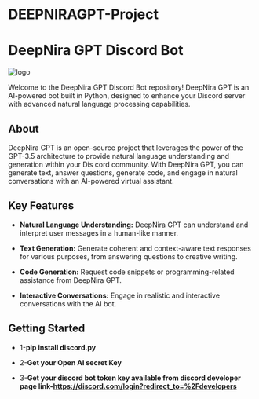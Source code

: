 # DEEPNIRAGPT-Project

# DeepNira GPT Discord Bot

![logo](https://github.com/thecarlover/DEEPNIRAGPT-Project/assets/79406282/b9885903-ca6a-4047-834a-e618426bb54c)

Welcome to the DeepNira GPT Discord Bot repository! DeepNira GPT is an AI-powered bot built in Python, designed to enhance your Discord server with advanced natural language processing capabilities.

## About

DeepNira GPT is an open-source project that leverages the power of the GPT-3.5 architecture to provide natural language understanding and generation within your Dis
cord community. With DeepNira GPT, you can generate text, answer questions, generate code, and engage in natural conversations with an AI-powered virtual assistant.

## Key Features

- **Natural Language Understanding:** DeepNira GPT can understand and interpret user messages in a human-like manner.

- **Text Generation:** Generate coherent and context-aware text responses for various purposes, from answering questions to creative writing.

- **Code Generation:** Request code snippets or programming-related assistance from DeepNira GPT.

- **Interactive Conversations:** Engage in realistic and interactive conversations with the AI bot.

## Getting Started
- 1-**pip install discord.py**

- 2-**Get your Open AI secret Key**

- 3-**Get your discord bot token key available from discord developer page link-https://discord.com/login?redirect_to=%2Fdevelopers**


